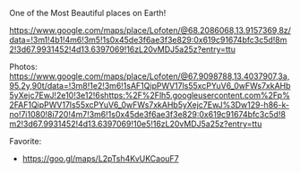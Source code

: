 One of the Most Beautiful places on Earth!

https://www.google.com/maps/place/Lofoten/@68.2086068,13.9157369,8z/data=!3m1!4b1!4m6!3m5!1s0x45de3f6ae3f3e829:0x619c91674bfc3c5d!8m2!3d67.9931452!4d13.6397069!16zL20vMDJ5a25z?entry=ttu

Photos: https://www.google.com/maps/place/Lofoten/@67.9098788,13.4037907,3a,95.2y,90t/data=!3m8!1e2!3m6!1sAF1QipPWV17ls55xcPYuV6_0wFWs7xkAHb5yXejc7EwJ!2e10!3e12!6shttps:%2F%2Flh5.googleusercontent.com%2Fp%2FAF1QipPWV17ls55xcPYuV6_0wFWs7xkAHb5yXejc7EwJ%3Dw129-h86-k-no!7i1080!8i720!4m7!3m6!1s0x45de3f6ae3f3e829:0x619c91674bfc3c5d!8m2!3d67.9931452!4d13.6397069!10e5!16zL20vMDJ5a25z?entry=ttu

Favorite:
- https://goo.gl/maps/L2pTsh4KvUKCaouF7
